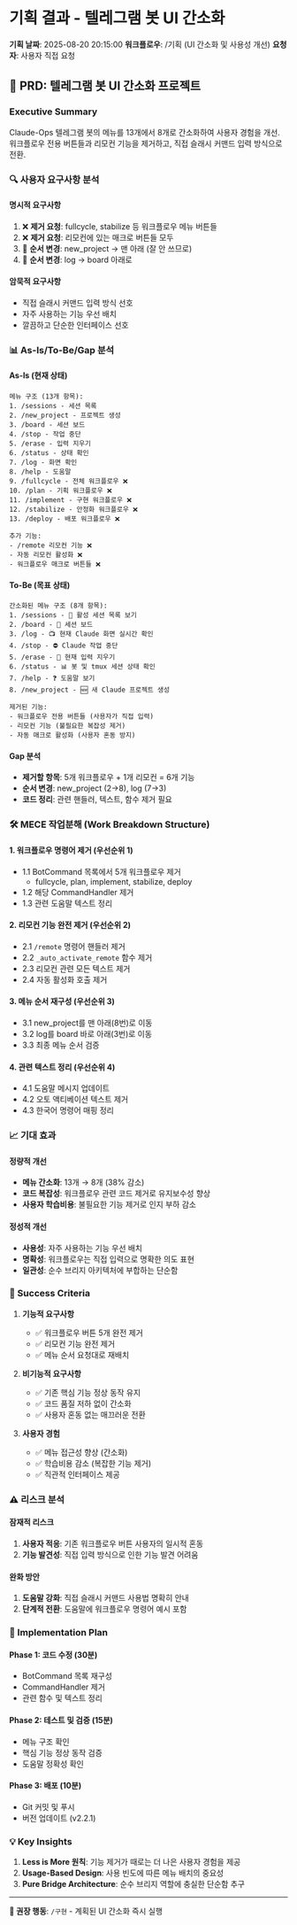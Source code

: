 # 기획 결과 - 텔레그램 봇 UI 간소화

**기획 날짜**: 2025-08-20 20:15:00
**워크플로우**: /기획 (UI 간소화 및 사용성 개선)
**요청자**: 사용자 직접 요청

## 🎯 **PRD: 텔레그램 봇 UI 간소화 프로젝트**

### **Executive Summary**
Claude-Ops 텔레그램 봇의 메뉴를 13개에서 8개로 간소화하여 사용자 경험을 개선. 워크플로우 전용 버튼들과 리모컨 기능을 제거하고, 직접 슬래시 커맨드 입력 방식으로 전환.

### **🔍 사용자 요구사항 분석**

#### **명시적 요구사항**
1. ❌ **제거 요청**: fullcycle, stabilize 등 워크플로우 메뉴 버튼들
2. ❌ **제거 요청**: 리모컨에 있는 매크로 버튼들 모두
3. 🔄 **순서 변경**: new_project → 맨 아래 (잘 안 쓰므로)
4. 🔄 **순서 변경**: log → board 아래로

#### **암묵적 요구사항**
- 직접 슬래시 커맨드 입력 방식 선호
- 자주 사용하는 기능 우선 배치
- 깔끔하고 단순한 인터페이스 선호

### **📊 As-Is/To-Be/Gap 분석**

#### **As-Is (현재 상태)**
```
메뉴 구조 (13개 항목):
1. /sessions - 세션 목록
2. /new_project - 프로젝트 생성  
3. /board - 세션 보드
4. /stop - 작업 중단
5. /erase - 입력 지우기
6. /status - 상태 확인
7. /log - 화면 확인
8. /help - 도움말
9. /fullcycle - 전체 워크플로우 ❌
10. /plan - 기획 워크플로우 ❌
11. /implement - 구현 워크플로우 ❌
12. /stabilize - 안정화 워크플로우 ❌
13. /deploy - 배포 워크플로우 ❌

추가 기능:
- /remote 리모컨 기능 ❌
- 자동 리모컨 활성화 ❌
- 워크플로우 매크로 버튼들 ❌
```

#### **To-Be (목표 상태)**
```
간소화된 메뉴 구조 (8개 항목):
1. /sessions - 🔄 활성 세션 목록 보기
2. /board - 🎯 세션 보드
3. /log - 📺 현재 Claude 화면 실시간 확인  
4. /stop - ⛔ Claude 작업 중단
5. /erase - 🧹 현재 입력 지우기
6. /status - 📊 봇 및 tmux 세션 상태 확인
7. /help - ❓ 도움말 보기
8. /new_project - 🆕 새 Claude 프로젝트 생성

제거된 기능:
- 워크플로우 전용 버튼들 (사용자가 직접 입력)
- 리모컨 기능 (불필요한 복잡성 제거)
- 자동 매크로 활성화 (사용자 혼동 방지)
```

#### **Gap 분석**
- **제거할 항목**: 5개 워크플로우 + 1개 리모컨 = 6개 기능
- **순서 변경**: new_project (2→8), log (7→3)  
- **코드 정리**: 관련 핸들러, 텍스트, 함수 제거 필요

### **🛠️ MECE 작업분해 (Work Breakdown Structure)**

#### **1. 워크플로우 명령어 제거 (우선순위 1)**
- 1.1 BotCommand 목록에서 5개 워크플로우 제거
  - fullcycle, plan, implement, stabilize, deploy
- 1.2 해당 CommandHandler 제거 
- 1.3 관련 도움말 텍스트 정리

#### **2. 리모컨 기능 완전 제거 (우선순위 2)**  
- 2.1 `/remote` 명령어 핸들러 제거
- 2.2 `_auto_activate_remote` 함수 제거
- 2.3 리모컨 관련 모든 텍스트 제거
- 2.4 자동 활성화 호출 제거

#### **3. 메뉴 순서 재구성 (우선순위 3)**
- 3.1 new_project를 맨 아래(8번)로 이동
- 3.2 log를 board 바로 아래(3번)로 이동  
- 3.3 최종 메뉴 순서 검증

#### **4. 관련 텍스트 정리 (우선순위 4)**
- 4.1 도움말 메시지 업데이트
- 4.2 오토 액티베이션 텍스트 제거
- 4.3 한국어 명령어 매핑 정리

### **📈 기대 효과**

#### **정량적 개선**
- **메뉴 간소화**: 13개 → 8개 (38% 감소)
- **코드 복잡성**: 워크플로우 관련 코드 제거로 유지보수성 향상
- **사용자 학습비용**: 불필요한 기능 제거로 인지 부하 감소

#### **정성적 개선**
- **사용성**: 자주 사용하는 기능 우선 배치
- **명확성**: 워크플로우는 직접 입력으로 명확한 의도 표현
- **일관성**: 순수 브리지 아키텍처에 부합하는 단순함

### **🎯 Success Criteria**

1. **기능적 요구사항**
   - ✅ 워크플로우 버튼 5개 완전 제거
   - ✅ 리모컨 기능 완전 제거
   - ✅ 메뉴 순서 요청대로 재배치

2. **비기능적 요구사항**
   - ✅ 기존 핵심 기능 정상 동작 유지
   - ✅ 코드 품질 저하 없이 간소화
   - ✅ 사용자 혼동 없는 매끄러운 전환

3. **사용자 경험**
   - ✅ 메뉴 접근성 향상 (간소화)
   - ✅ 학습비용 감소 (복잡한 기능 제거)
   - ✅ 직관적 인터페이스 제공

### **⚠️ 리스크 분석**

#### **잠재적 리스크**
1. **사용자 적응**: 기존 워크플로우 버튼 사용자의 일시적 혼동
2. **기능 발견성**: 직접 입력 방식으로 인한 기능 발견 어려움

#### **완화 방안**  
1. **도움말 강화**: 직접 슬래시 커맨드 사용법 명확히 안내
2. **단계적 전환**: 도움말에 워크플로우 명령어 예시 포함

### **🚀 Implementation Plan**

#### **Phase 1: 코드 수정 (30분)**
- BotCommand 목록 재구성
- CommandHandler 제거
- 관련 함수 및 텍스트 정리

#### **Phase 2: 테스트 및 검증 (15분)**
- 메뉴 구조 확인
- 핵심 기능 정상 동작 검증
- 도움말 정확성 확인

#### **Phase 3: 배포 (10분)**
- Git 커밋 및 푸시
- 버전 업데이트 (v2.2.1)

### **💡 Key Insights**

1. **Less is More 원칙**: 기능 제거가 때로는 더 나은 사용자 경험을 제공
2. **Usage-Based Design**: 사용 빈도에 따른 메뉴 배치의 중요성  
3. **Pure Bridge Architecture**: 순수 브리지 역할에 충실한 단순함 추구

---

**🎯 권장 행동**: `/구현` - 계획된 UI 간소화 즉시 실행